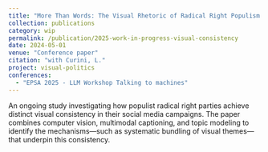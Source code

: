 ```yaml
---
title: "More Than Words: The Visual Rhetoric of Radical Right Populism on Social Media"
collection: publications
category: wip
permalink: /publication/2025-work-in-progress-visual-consistency
date: 2024-05-01
venue: "Conference paper"
citation: "with Curini, L."
project: visual-politics
conferences:
  - "EPSA 2025 - LLM Workshop Talking to machines"
---
```


An ongoing study investigating how populist radical right parties achieve distinct visual consistency in their social media campaigns. The paper combines computer vision, multimodal captioning, and topic modeling to identify the mechanisms—such as systematic bundling of visual themes—that underpin this consistency.